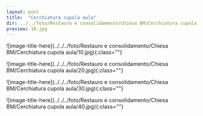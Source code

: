 ```yaml
---
layout: post
title:  "Cerchiatura cupola aula"
dir: ../../foto/Restauro e consolidamento/Chiesa BM/Cerchiatura cupola aula
preview: 10.jpg
---
```


![image-title-here](../../../foto/Restauro e consolidamento/Chiesa BM/Cerchiatura cupola aula/10.jpg){:class=""}

![image-title-here](../../../foto/Restauro e consolidamento/Chiesa BM/Cerchiatura cupola aula/20.jpg){:class=""}

![image-title-here](../../../foto/Restauro e consolidamento/Chiesa BM/Cerchiatura cupola aula/30.jpg){:class=""}

![image-title-here](../../../foto/Restauro e consolidamento/Chiesa BM/Cerchiatura cupola aula/40.jpg){:class=""}